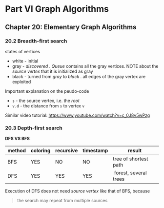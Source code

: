 # Part VI Graph Algorithms
## Chapter 20: Elementary Graph Algorithms
### 20.2 Breadth-first search
states of vertices
 * white - initial
 * gray - *discovered* . *Queue* contains all the gray vertices. NOTE about the *source vertex* that it is initialized as gray
 * black - turned from *gray* to *black* . all edges of the gray vertex are exploited

Important explanation on the peudo-code
 * `s` - the source vertex, i.e. the *root*
 * `v.d` - the distance from `s` to vertex `v`

Similar video tutorial: https://www.youtube.com/watch?v=c_0J8v5wPzg

### 20.3 Depth-first search
**DFS VS BFS**

 method | coloring  | recursive | timestamp | result
--------|-----------|-----------|-----------|------------
 BFS    | YES       | NO        | NO        | tree of shortest path
 DFS    | YES       | YES       | YES       | forest, several trees

Execution of DFS does not need *source vertex* like that of BFS, because

>  the search may repeat from multiple sources
